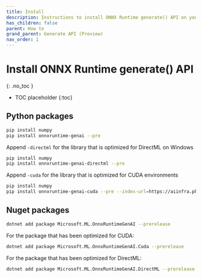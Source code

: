 ```yaml
---
title: Install
description: Instructions to install ONNX Runtime generate() API on your target platform in your environment
has_children: false
parent: How to
grand_parent: Generate API (Preview)
nav_order: 1
---
```


# Install ONNX Runtime generate() API
{: .no_toc }

* TOC placeholder
{:toc}

## Python packages

```bash
pip install numpy
pip install onnxruntime-genai --pre
```
Append `-directml` for the library that is optimized for DirectML on Windows

```bash
pip install numpy
pip install onnxruntime-genai-directml --pre
```

Append `-cuda` for the library that is optimized for CUDA environments

```bash
pip install numpy
pip install onnxruntime-genai-cuda --pre --index-url=https://aiinfra.pkgs.visualstudio.com/PublicPackages/_packaging/onnxruntime-genai/pypi/simple/
```

## Nuget packages

```bash
dotnet add package Microsoft.ML.OnnxRuntimeGenAI --prerelease
```

For the package that has been optimized for CUDA:

```bash
dotnet add package Microsoft.ML.OnnxRuntimeGenAI.Cuda --prerelease
```

For the package that has been optimized for DirectML:

```bash
dotnet add package Microsoft.ML.OnnxRuntimeGenAI.DirectML --prerelease
```





   


